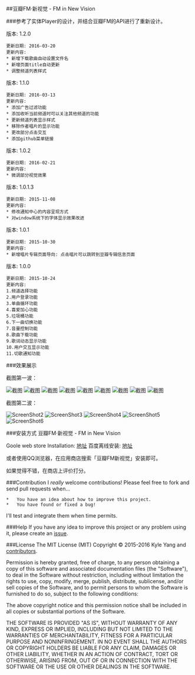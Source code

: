 ##豆瓣FM·新视觉 - FM in New Vision

###参考了实体Player的设计，并结合豆瓣FM的API进行了重新设计。


版本: 1.2.0
    
    更新日期: 2016-03-20
    更新内容:
    * 新增下载歌曲自动设置文件名
    * 新增页面title自动更新
    * 调整频道列表样式
    
版本: 1.1.0
    
    更新日期: 2016-03-13
    更新内容:
    * 添加广告过滤功能
    * 添加收听当前频道时可以关注其他频道的功能
    * 更新频道列表显示样式
    * 移除作者唱片的显示功能
    * 更改部分点击交互
    * 添加github菜单链接
    
版本: 1.0.2
    
    更新日期: 2016-02-21
    更新内容:
    * 微调部分视觉效果
    
版本: 1.0.1.3
    
    更新日期: 2015-11-08
    更新内容:
    * 修改通知中心的内容呈现方式
    * 对window系统下的字体显示效果改进

版本: 1.0.1
    
    更新日期: 2015-10-30
    更新内容:
    * 新增唱片专辑页面导向: 点击唱片可以跳转到豆瓣专辑信息页面

版本: 1.0.0
    
    更新日期: 2015-10-24
    更新内容:
    1.频道选择功能
    2.用户登录功能
    3.单曲循环功能
    4.喜爱加心功能
    5.垃圾桶功能
    6.下一曲切换功能
    7.音量控制功能
    8.歌曲下载功能
    9.歌词动态显示功能
    10.用户交互显示功能
    11.切歌通知功能

###效果展示

截图第一波：


![截图](screenshot/01.png)
![截图](screenshot/02.png)
![截图](screenshot/03.png)
![截图](screenshot/04.png)
![截图](screenshot/05.png)
![截图](screenshot/06.png)
![截图](screenshot/07.png)
![截图](screenshot/09.png)
![截图](screenshot/10.png)

截图第二波：


![ScreenShot2](screenshot/002.png)
![ScreenShot3](screenshot/003.png)
![ScreenShot4](screenshot/004.png)
![ScreenShot5](screenshot/005.png)
![ScreenShot6](screenshot/006.png)
	
	
	
###安装方式
	豆瓣FM·新视觉 - FM in New Vision
	
Goole web store Installation: [地址][1]
百度离线安装: [地址][2]

或者使用QQ浏览器，在应用商店搜索「豆瓣FM新视觉」安装即可。


如果觉得不错，在商店上评价打分。

###Contribution
I *really* welcome contributions! Please feel free to fork and send pull requests when...


	*   You have an idea about how to improve this project.
	*   You have found or fixed a bug!
	
I'll test and integrate them when time permits.

###Help
If you have any idea to improve this project or any problem using it, please create an [issue][3].


###License
The MIT License (MIT) Copyright &copy; 2015-2016 Kyle Yang and [contributors][4].

Permission is hereby granted, free of charge, to any person obtaining a copy of this software and associated documentation files (the "Software"), to deal in the Software without restriction, including without limitation the rights to use, copy, modify, merge, publish, distribute, sublicense, and/or sell copies of the Software, and to permit persons to whom the Software is furnished to do so, subject to the following conditions:

The above copyright notice and this permission notice shall be included in all copies or substantial portions of the Software.

THE SOFTWARE IS PROVIDED "AS IS", WITHOUT WARRANTY OF ANY KIND, EXPRESS OR IMPLIED, INCLUDING BUT NOT LIMITED TO THE WARRANTIES OF MERCHANTABILITY, FITNESS FOR A PARTICULAR PURPOSE AND NONINFRINGEMENT. IN NO EVENT SHALL THE AUTHORS OR COPYRIGHT HOLDERS BE LIABLE FOR ANY CLAIM, DAMAGES OR OTHER LIABILITY, WHETHER IN AN ACTION OF CONTRACT, TORT OR OTHERWISE, ARISING FROM, OUT OF OR IN CONNECTION WITH THE SOFTWARE OR THE USE OR OTHER DEALINGS IN THE SOFTWARE.


[1]:https://chrome.google.com/webstore/detail/%E8%B1%86%E7%93%A3fm%C2%B7%E6%96%B0%E8%A7%86%E8%A7%89-fm-in-new-vision/iohkfdpdopboklgjdgcmjhlmmiainloc
[2]:http://pan.baidu.com/s/1kTXk5gV
[3]:https://github.com/vinkerz/douban-fm-vision/issues
[4]:https://github.com/vinkerz/douban-fm-vision/graphs/contributors

